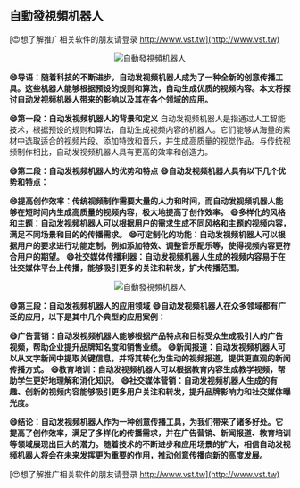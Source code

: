 ## **自動發視頻机器人**

[😍想了解推广相关软件的朋友请登录 http://www.vst.tw](http://www.vst.tw)

 <center><img src="https://vst.tw/MP4/tuiguang/png/6.png" alt="自動發視頻机器人"></center>

**😄导语：随着科技的不断进步，自动发视频机器人成为了一种全新的创意传播工具。这些机器人能够根据预设的规则和算法，自动生成优质的视频内容。本文将探讨自动发视频机器人带来的影响以及其在各个领域的应用。**

**😄第一段：自动发视频机器人的背景和定义**
自动发视频机器人是指通过人工智能技术，根据预设的规则和算法，自动生成视频内容的机器人。它们能够从海量的素材中选取适合的视频片段、添加特效和音乐，并生成高质量的视觉作品。与传统视频制作相比，自动发视频机器人具有更高的效率和创造力。

**😄第二段：自动发视频机器人的优势和特点**
**😄自动发视频机器人具有以下几个优势和特点：**

**😄提高创作效率：传统视频制作需要大量的人力和时间，而自动发视频机器人能够在短时间内生成高质量的视频内容，极大地提高了创作效率。**
**😄多样化的风格和主题：自动发视频机器人可以根据用户的需求生成不同风格和主题的视频内容，满足不同场景和目的的传播需求。**
**😄可定制化的功能：自动发视频机器人可以根据用户的要求进行功能定制，例如添加特效、调整音乐配乐等，使得视频内容更符合用户的期望。**
**😄社交媒体传播利器：自动发视频机器人生成的视频内容易于在社交媒体平台上传播，能够吸引更多的关注和转发，扩大传播范围。**

 <center><img src="https://vst.tw/MP4/tuiguang/png/6.png" alt="自動發視頻机器人"></center>

**😄第三段：自动发视频机器人的应用领域**
**😄自动发视频机器人在众多领域都有广泛的应用，以下是其中几个典型的应用案例：**

**😄广告营销：自动发视频机器人能够根据产品特点和目标受众生成吸引人的广告视频，帮助企业提升品牌知名度和销售业绩。**
**😄新闻报道：自动发视频机器人可以从文字新闻中提取关键信息，并将其转化为生动的视频报道，提供更直观的新闻传播方式。**
**😄教育培训：自动发视频机器人可以根据教育内容生成教学视频，帮助学生更好地理解和消化知识。**
**😄社交媒体营销：自动发视频机器人生成的有趣、创新的视频内容能够吸引更多用户关注和转发，提升品牌影响力和社交媒体曝光度。**

**😄结论：自动发视频机器人作为一种创意传播工具，为我们带来了诸多好处。它提高了创作效率，满足了多样化的传播需求，并在广告营销、新闻报道、教育培训等领域展现出巨大的潜力。随着技术的不断进步和应用场景的扩大，相信自动发视频机器人将会在未来发挥更为重要的作用，推动创意传播向新的高度发展。**

[😍想了解推广相关软件的朋友请登录 http://www.vst.tw](http://www.vst.tw)



